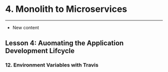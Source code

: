 # 4. Monolith to Microservices 
___
* New content 

## Lesson 4: Auomating the Application Development Lifcycle 


### 12. Environment Variables with Travis 

